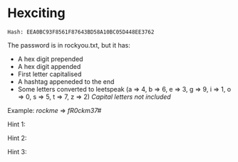 # Hexciting

`Hash: EEA0BC93F8561F87643BD58A10BC05D448EE3762`

The password is in rockyou.txt, but it has:
  - A hex digit prepended  
  - A hex digit appended 
  - First letter capitalised
  - A hashtag appeneded to the end
  - Some letters converted to leetspeak (a => 4, b => 6, e => 3, g => 9, i => 1, o => 0, s => 5, t => 7, z => 2) *Capital letters not included*

Example: *rockme* => *fR0ckm37#*


Hint 1:

Hint 2:

Hint 3:
